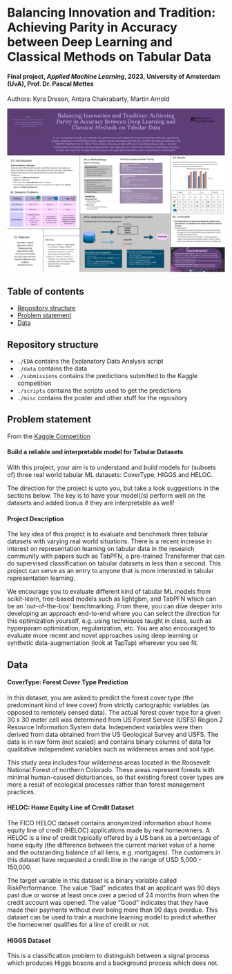 # Balancing Innovation and Tradition: Achieving Parity in Accuracy between Deep Learning and Classical Methods on Tabular Data
#### Final project, *Applied Machine Learning*, 2023, University of Amsterdam (UvA), Prof. Dr. Pascal Mettes

Authors: Kyra Dresen, Antara Chakrabarty, Martin Arnold

![image](misc/poster_aml_final.png)

## Table of contents

- [Repository structure](#repository-structure)
- [Problem statement](#problem-statement-)
- [Data](#data)

## Repository structure

- `./EDA` contains the Explanatory Data Analysis script
- `./data` contains the data
- `./submissions` contains the predictions submitted to the Kaggle competition
- `./scripts` contains the scripts used to get the predictions
- `./misc` contains the poster and other stuff for the repository

## Problem statement 
From the <a href="https://www.kaggle.com/competitions/benchmark-tabular-ml" target="_blank">Kaggle Competition</a>

#### Build a reliable and interpretable model for Tabular Datasets
With this project, your aim is to understand and build models for (subsets of) three real world tabular ML datasets: 
CoverType, HIGGS and HELOC.

The direction for the project is upto you, but take a look suggestions in the sections below. The key is to have your 
model(/s) perform well on the datasets and added bonus if they are interpretable as well!

#### Project Description
The key idea of this project is to evaluate and benchmark three tabular datasets with varying real world situations. 
There is a recent increase in interest on representation learning on tabular data in the research community with papers 
such as TabPFN, a pre-trained Transformer that can do supervised classification on tabular datasets in less than a second. 
This project can serve as an entry to anyone that is more interested in tabular representation learning.

We encourage you to evaluate different kind of tabular ML models from scikit-learn, tree-based models such as lightgbm, 
and TabPFN which can be an 'out-of-the-box' benchmarking. From there, you can dive deeper into developing an approach 
end-to-end where you can select the direction for this optimization yourself, e.g. using techniques taught in class, 
such as hyperparam optimization, regularization, etc. You are also encouraged to evaluate more recent and novel 
approaches using deep learning or synthetic data-augmentation (look at TapTap) wherever you see fit.

## Data
#### CoverType: Forest Cover Type Prediction
In this dataset, you are asked to predict the forest cover type (the predominant kind of tree cover) from strictly 
cartographic variables (as opposed to remotely sensed data). The actual forest cover type for a given 30 x 30 meter cell 
was determined from US Forest Service (USFS) Region 2 Resource Information System data. Independent variables were then 
derived from data obtained from the US Geological Survey and USFS. The data is in raw form (not scaled) and contains 
binary columns of data for qualitative independent variables such as wilderness areas and soil type.

This study area includes four wilderness areas located in the Roosevelt National Forest of northern Colorado. These 
areas represent forests with minimal human-caused disturbances, so that existing forest cover types are more a result of 
ecological processes rather than forest management practices.

#### HELOC: Home Equity Line of Credit Dataset
The FICO HELOC dataset contains anonymized information about home equity line of credit (HELOC) applications made by 
real homeowners. A HELOC is a line of credit typically offered by a US bank as a percentage of home equity (the 
difference between the current market value of a home and the outstanding balance of all liens, e.g. mortgages). The 
customers in this dataset have requested a credit line in the range of USD 5,000 - 150,000.

The target variable in this dataset is a binary variable called RiskPerformance. The value “Bad” indicates that an 
applicant was 90 days past due or worse at least once over a period of 24 months from when the credit account was opened. 
The value “Good” indicates that they have made their payments without ever being more than 90 days overdue. This dataset 
can be used to train a machine learning model to predict whether the homeowner qualifies for a line of credit or not.

#### HIGGS Dataset
This is a classification problem to distinguish between a signal process which produces Higgs bosons and a background 
process which does not.